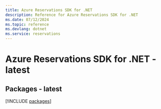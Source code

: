 ```yaml
---
title: Azure Reservations SDK for .NET
description: Reference for Azure Reservations SDK for .NET
ms.date: 07/12/2024
ms.topic: reference
ms.devlang: dotnet
ms.service: reservations
---
```

# Azure Reservations SDK for .NET - latest
## Packages - latest
[!INCLUDE [packages](reservations-index.md)]